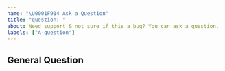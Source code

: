 ```yaml
---
name: "\U0001F914 Ask a Question"
title: "question: "
about: Need support & not sure if this a bug? You can ask a question.
labels: ["A-question"]
---
```


## General Question
<!--
Before asking a question, make sure you have:

- Searched existing Stack Overflow questions.
- Googled your question.
- Searched open and closed [GitHub issues](https://github.com/stoneatom/stonedb/issues)
- Read the documentation:
  - [StoneDB Readme](https://github.com/stoneatom/stonedb)
  - [StoneDB Doc](https://stonedb.io/docs/about-stonedb/intro)
-->

